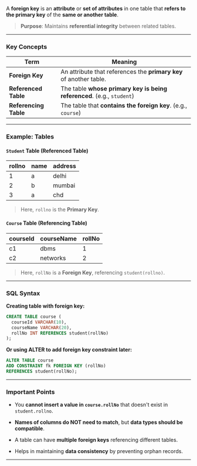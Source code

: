 
A **foreign key** is an **attribute** or **set of attributes** in one table that **refers to the primary key** of the **same or another table**.

> **Purpose**: Maintains **referential integrity** between related tables.

---
### **Key Concepts**

| Term                  | Meaning                                                                |
| --------------------- | ---------------------------------------------------------------------- |
| **Foreign Key**       | An attribute that references the **primary key** of another table.     |
| **Referenced Table**  | The table **whose primary key is being referenced**. (e.g., `student`) |
| **Referencing Table** | The table that **contains the foreign key**. (e.g., `course`)          |

---

### **Example: Tables**

#### `Student` Table (Referenced Table)

|rollno|name|address|
|---|---|---|
|1|a|delhi|
|2|b|mumbai|
|3|a|chd|

> Here, `rollno` is the **Primary Key**.

#### `Course` Table (Referencing Table)

|courseId|courseName|rollNo|
|---|---|---|
|c1|dbms|1|
|c2|networks|2|

> Here, `rollNo` is a **Foreign Key**, referencing `student(rollno)`.

---

### **SQL Syntax**

**Creating table with foreign key:**

```sql
CREATE TABLE course (
  courseId VARCHAR(10),
  courseName VARCHAR(20),
  rollNo INT REFERENCES student(rollNo)
);
```

**Or using ALTER to add foreign key constraint later:**

```sql
ALTER TABLE course
ADD CONSTRAINT fk FOREIGN KEY (rollNo)
REFERENCES student(rollNo);
```

---

### **Important Points**

- You **cannot insert a value in `course.rollNo`** that doesn't exist in `student.rollno`.
    
- **Names of columns do NOT need to match**, but **data types should be compatible**.
    
- A table can have **multiple foreign keys** referencing different tables.
    
- Helps in maintaining **data consistency** by preventing orphan records.
    
---
